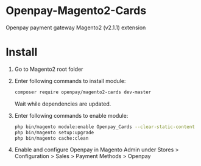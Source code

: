 Openpay-Magento2-Cards
======================

Openpay payment gateway Magento2 (v2.1.1) extension


Install
=======

1. Go to Magento2 root folder

2. Enter following commands to install module:

    ```bash    
    composer require openpay/magento2-cards dev-master
    ```
   Wait while dependencies are updated.

3. Enter following commands to enable module:

    ```bash
    php bin/magento module:enable Openpay_Cards --clear-static-content
    php bin/magento setup:upgrade
    php bin/magento cache:clean
    ```

4. Enable and configure Openpay in Magento Admin under Stores > Configuration > Sales > Payment Methods > Openpay



